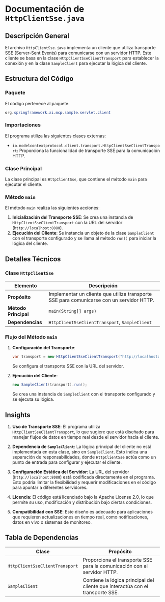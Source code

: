 # Documentación de `HttpClientSse.java`

## Descripción General

El archivo `HttpClientSse.java` implementa un cliente que utiliza transporte SSE (Server-Sent Events) para comunicarse con un servidor HTTP. Este cliente se basa en la clase `HttpClientSseClientTransport` para establecer la conexión y en la clase `SampleClient` para ejecutar la lógica del cliente.

## Estructura del Código

### Paquete
El código pertenece al paquete:
```java
org.springframework.ai.mcp.sample.servlet.client
```

### Importaciones
El programa utiliza las siguientes clases externas:
- `io.modelcontextprotocol.client.transport.HttpClientSseClientTransport`: Proporciona la funcionalidad de transporte SSE para la comunicación HTTP.

### Clase Principal
La clase principal es `HttpClientSse`, que contiene el método `main` para ejecutar el cliente.

### Método `main`
El método `main` realiza las siguientes acciones:
1. **Inicialización del Transporte SSE**: Se crea una instancia de `HttpClientSseClientTransport` con la URL del servidor (`http://localhost:8080`).
2. **Ejecución del Cliente**: Se instancia un objeto de la clase `SampleClient` con el transporte configurado y se llama al método `run()` para iniciar la lógica del cliente.

## Detalles Técnicos

### Clase `HttpClientSse`
| **Elemento**       | **Descripción**                                                                 |
|---------------------|---------------------------------------------------------------------------------|
| **Propósito**       | Implementar un cliente que utiliza transporte SSE para comunicarse con un servidor HTTP. |
| **Método Principal**| `main(String[] args)`                                                          |
| **Dependencias**    | `HttpClientSseClientTransport`, `SampleClient`                                 |

### Flujo del Método `main`
1. **Configuración del Transporte**:
   ```java
   var transport = new HttpClientSseClientTransport("http://localhost:8080");
   ```
   Se configura el transporte SSE con la URL del servidor.

2. **Ejecución del Cliente**:
   ```java
   new SampleClient(transport).run();
   ```
   Se crea una instancia de `SampleClient` con el transporte configurado y se ejecuta su lógica.

## Insights

1. **Uso de Transporte SSE**: El programa utiliza `HttpClientSseClientTransport`, lo que sugiere que está diseñado para manejar flujos de datos en tiempo real desde el servidor hacia el cliente.

2. **Dependencia de `SampleClient`**: La lógica principal del cliente no está implementada en esta clase, sino en `SampleClient`. Esto indica una separación de responsabilidades, donde `HttpClientSse` actúa como un punto de entrada para configurar y ejecutar el cliente.

3. **Configuración Estática del Servidor**: La URL del servidor (`http://localhost:8080`) está codificada directamente en el programa. Esto podría limitar la flexibilidad y requerir modificaciones en el código para apuntar a diferentes servidores.

4. **Licencia**: El código está licenciado bajo la Apache License 2.0, lo que permite su uso, modificación y distribución bajo ciertas condiciones.

5. **Compatibilidad con SSE**: Este diseño es adecuado para aplicaciones que requieren actualizaciones en tiempo real, como notificaciones, datos en vivo o sistemas de monitoreo.

## Tabla de Dependencias

| **Clase**                          | **Propósito**                                                                 |
|------------------------------------|-------------------------------------------------------------------------------|
| `HttpClientSseClientTransport`     | Proporciona el transporte SSE para la comunicación con el servidor HTTP.      |
| `SampleClient`                     | Contiene la lógica principal del cliente que interactúa con el transporte SSE.|
